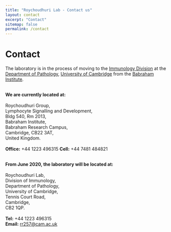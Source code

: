 ```yaml
---
title: "Roychoudhuri Lab - Contact us"
layout: contact
excerpt: "Contact"
sitemap: false
permalink: /contact
---
```

# Contact

The laboratory is in the process of moving to the [Immunology Division](https://www.path.cam.ac.uk/directory/immunology-division) at the [Department of Pathology](https://www.path.cam.ac.uk/), [University of Cambridge](https://www.cam.ac.uk) from the [Babraham Institute](https://www.babraham.ac.uk/our-research/lymphocyte/rahul-roychoudhuri).<br><br> 

**We are currently located at:**<br><br>
Roychoudhuri Group,<br>
Lymphocyte Signalling and Development,<br>
Bldg 540, Rm 2013,<br>
Babraham Institute,<br>
Babraham Research Campus,<br>
Cambridge, CB22 3AT,<br>
United Kingdom.<br>
<br>
**Office:** +44 1223 496315
**Cell:** +44 7481 484821
<br><br>

**From June 2020, the laboratory will be located at:**<br>
<br>
Roychoudhuri Lab,<br>
Division of Immunology,<br>
Department of Pathology,<br>
University of Cambridge,<br>
Tennis Court Road,<br>
Cambridge,<br>
CB2 1QP.<br>
<br>
**Tel:** +44 1223 496315<br>
**Email:** <a href="mailto:rr257@cam.ac.uk">rr257@cam.ac.uk</a><br>
<br>&nbsp;
<br>&nbsp;